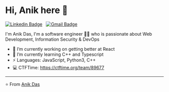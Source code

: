 # Hi, Anik here 👋
 [![Linkedin Badge](https://img.shields.io/badge/-Anik-blue?style=for-the-badge-square&logo=Linkedin&logoColor=white&link=https://www.linkedin.com/in/sadn1ck/)](https://www.linkedin.com/in/sadn1ck/) &nbsp; [![Gmail Badge](https://img.shields.io/badge/-anikdas0811@gmail.com-c14438?style=for-the-badge-square&logo=Gmail&logoColor=white&link=mailto:anikdas0811@gmail.com)](mailto:anikdas0811@gmail.com)

I'm Anik Das, I'm a software engineer 👨‍💻 who is passionate about Web Development, Information Security & DevOps

- 🔭 I’m currently working on getting better at React
- 🌱 I’m currently learning C++ and Typescript
-  ⚡ Languages: JavaScript, Python3, C++
- 💻 CTFTime: https://ctftime.org/team/89677

---
⭐️ From [Anik Das](https://github.com/sadn1ck)
